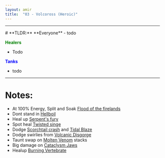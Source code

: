 ```yaml
---
layout: amir
title:  "03 - Volcoross (Heroic)"
---
```


<hr>
# **TLDR:**
**Everyone**
- todo

**<span style="color:Green"> Healers </span>** 
- Todo

**<span style="color:blue"> Tanks </span>** 
- todo

<hr>

# Notes:
- At 100% Energy, Split and Soak [Flood of the firelands]()
- Dont stand in [Hellboil]()
- Heal up [Serpent's fury]()
- Spot heal [Twisted singe]()
- Dodge [Scorchtail crash]() and [Tidal Blaze]()
- Dodge swirlies from [Volcanic Disgorge]()
- Taunt swap on [Molten Venom]() stacks
- Big damage on [Cataclysm Jaws]()
- Healup [Burning Vertebrate]()

    